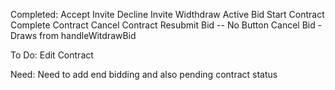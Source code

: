 Completed:
Accept Invite
Decline Invite
Widthdraw Active Bid
Start Contract
Complete Contract
Cancel Contract
Resubmit Bid -- No Button
Cancel Bid - Draws from handleWitdrawBid

To Do:
Edit Contract 



Need:
Need to add end bidding 
and also pending contract status
